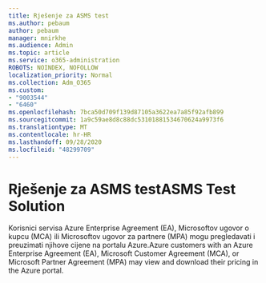 ```yaml
---
title: Rješenje za ASMS test
ms.author: pebaum
author: pebaum
manager: mnirkhe
ms.audience: Admin
ms.topic: article
ms.service: o365-administration
ROBOTS: NOINDEX, NOFOLLOW
localization_priority: Normal
ms.collection: Adm_O365
ms.custom:
- "9003544"
- "6460"
ms.openlocfilehash: 7bca50d709f139d87105a3622ea7a85f92afb899
ms.sourcegitcommit: 1a9c59ae8d8c88dc53101881534670624a9973f6
ms.translationtype: MT
ms.contentlocale: hr-HR
ms.lasthandoff: 09/28/2020
ms.locfileid: "48299709"
---
```

# <a name="asms-test-solution"></a><span data-ttu-id="a706d-102">Rješenje za ASMS test</span><span class="sxs-lookup"><span data-stu-id="a706d-102">ASMS Test Solution</span></span>

<span data-ttu-id="a706d-103">Korisnici servisa Azure Enterprise Agreement (EA), Microsoftov ugovor o kupcu (MCA) ili Microsoftov ugovor za partnere (MPA) mogu pregledavati i preuzimati njihove cijene na portalu Azure.</span><span class="sxs-lookup"><span data-stu-id="a706d-103">Azure customers with an Azure Enterprise Agreement (EA), Microsoft Customer Agreement (MCA), or Microsoft Partner Agreement (MPA) may view and download their pricing in the Azure portal.</span></span>
